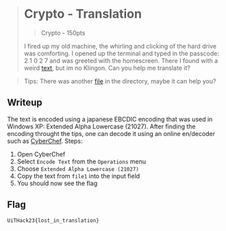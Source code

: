 > # Crypto - Translation
>
>> Crypto - 150pts
>
> I fired up my old machine, the whirling and clicking of the hard drive was comforting. I opened up the terminal and typed in the passcode: 2 1 0 2 7 and was greeted with the homescreen. There I found with a weird [text](./file1), but im no Klingon. Can you help me translate it?

> Tips: There was another [file](file2) in the directory, maybe it can help you?

## Writeup

The text is encoded using a japanese EBCDIC encoding that was used in Windows XP: Extended Alpha Lowercase (21027). After finding the encoding throught the tips, one can decode it using an online en/decoder such as [CyberChef](https://gchq.github.io/CyberChef/). Steps:

1. Open CyberChef
2. Select `Encode Text` from the `Operations` menu
3. Choose `Extended Alpha Lowercase (21027)`
4. Copy the text from `file1` into the input field
5. You should now see the flag

## Flag

`UiTHack23{lost_in_translation}`
